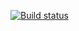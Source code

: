 [![Build status](https://ci.appveyor.com/api/projects/status/tk4ctshukjvjwaek?svg=true)](https://ci.appveyor.com/project/BezBzz/apici)
